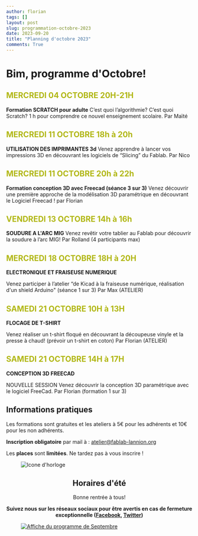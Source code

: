 ```yaml
---
author: florian
tags: []
layout: post
slug: programmation-octobre-2023
date: 2023-09-20
title: "Planning d'octobre 2023"
comments: True
---
```

Bim, programme d'Octobre!
========

<span style="color: #B1B714">MERCREDI 04 OCTOBRE 20H-21H</span>
--------
**Formation SCRATCH pour adulte**
C’est quoi l’algorithmie? C’est quoi Scratch? 1 h pour comprendre ce nouvel enseignement scolaire. Par Maïté


<span style="color: #B1B714">MERCREDI 11 OCTOBRE 18h à 20h</span>
--------
**UTILISATION DES IMPRIMANTES 3d**
Venez apprendre à lancer vos impressions 3D en
découvrant les logiciels de “Slicing” du Fablab. Par Nico

<span style="color: #B1B714">MERCREDI 11 OCTOBRE 20h à 22h</span>
--------
**Formation conception 3D avec Freecad (séance 3 sur 3)**
Venez découvrir une première approche de la modélisation 3D paramétrique en découvrant le Logiciel Freecad ! par Florian

<span style="color: #B1B714">VENDREDI 13 OCTOBRE 14h à 16h</span>
--------
**SOUDURE A L'ARC MIG**
Venez revêtir votre tablier au Fablab pour découvrir la soudure à l’arc MIG!  Par Rolland (4 participants max)

<span style="color: #B1B714">MERCREDI 18 OCTOBRE 18H à 20H</span>
--------
**ELECTRONIQUE ET FRAISEUSE NUMERIQUE**

Venez participer à l’atelier “de Kicad à la fraiseuse numérique, réalisation d'un shield Arduino" (séance 1 sur 3)
Par Max (ATELIER)

<span style="color: #B1B714">SAMEDI 21 OCTOBRE 10H à 13H</span>
--------
**FLOCAGE DE T-SHIRT**

Venez réaliser un t-shirt floqué en découvrant la découpeuse vinyle et la presse à chaud! (prévoir un t-shirt en coton)
Par Florian  (ATELIER)

<span style="color: #B1B714">SAMEDI 21 OCTOBRE 14H à 17H</span>
--------
**CONCEPTION 3D FREECAD**

NOUVELLE SESSION 
Venez découvrir la conception 3D paramétrique avec le logiciel FreeCad. Par Florian (formation 1 sur 3)

Informations pratiques
--------
Les formations sont gratuites et les ateliers à 5€ pour les adhérents et 10€ pour les non adhérents.

**Inscription obligatoire** par mail à : 
atelier@fablab-lannion.org

Les **places** sont **limitées**. Ne tardez pas à vous inscrire !


<figure>
<img src="{{ site.static_url }}/icone-horloge.png" alt="Icone d'horloge" />
</figure> 
<div align="center">
<h2>Horaires d'été</h2>

<p>Bonne rentrée à tous! </p>
<p><b>Suivez nous sur les réseaux sociaux pour être avertis en cas de fermeture exceptionnelle (<a href="https://www.facebook.com/fablablannion">Facebook</a>, <a href="https://twitter.com/notifications">Twitter</a>)</b></p>
</div>

<figure>
	<a href="{{ site.static_url }}/ProgFabLSept2023.png"><img src="{{ site.static_url }}/ateliers_octobre_fab.png" alt="Affiche du programme de Septembre"></a>
</figure>
